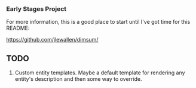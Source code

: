 ### Early Stages Project

For more information, this is a good place to start until I've got time for this README:

https://github.com/jlewallen/dimsum/

## TODO

1. Custom entity templates. Maybe a default template for rendering any entity's
description and then some way to override.
